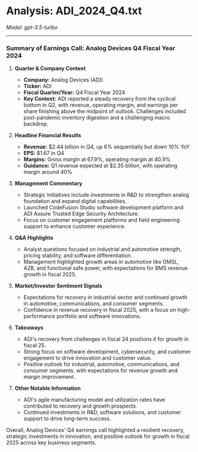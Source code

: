 # Analysis: ADI_2024_Q4.txt

*Model: gpt-3.5-turbo*

---

### Summary of Earnings Call: Analog Devices Q4 Fiscal Year 2024

1. **Quarter & Company Context**
   - **Company:** Analog Devices (ADI)
   - **Ticker:** ADI
   - **Fiscal Quarter/Year:** Q4 Fiscal Year 2024
   - **Key Context:** ADI reported a steady recovery from the cyclical bottom in Q2, with revenue, operating margin, and earnings per share finishing above the midpoint of outlook. Challenges included post-pandemic inventory digestion and a challenging macro backdrop.

2. **Headline Financial Results**
   - **Revenue:** $2.44 billion in Q4, up 6% sequentially but down 10% YoY
   - **EPS:** $1.67 in Q4
   - **Margins:** Gross margin at 67.9%, operating margin at 40.9%
   - **Guidance:** Q1 revenue expected at $2.35 billion, with operating margin around 40%

3. **Management Commentary**
   - Strategic initiatives include investments in R&D to strengthen analog foundation and expand digital capabilities.
   - Launched CodeFusion Studio software development platform and ADI Assure Trusted Edge Security Architecture.
   - Focus on customer engagement platforms and field engineering support to enhance customer experience.

4. **Q&A Highlights**
   - Analyst questions focused on industrial and automotive strength, pricing stability, and software differentiation.
   - Management highlighted growth areas in automotive like GMSL, A2B, and functional safe power, with expectations for BMS revenue growth in fiscal 2025.

5. **Market/Investor Sentiment Signals**
   - Expectations for recovery in industrial sector and continued growth in automotive, communications, and consumer segments.
   - Confidence in revenue recovery in fiscal 2025, with a focus on high-performance portfolio and software innovations.

6. **Takeaways**
   - ADI's recovery from challenges in fiscal 24 positions it for growth in fiscal 25.
   - Strong focus on software development, cybersecurity, and customer engagement to drive innovation and customer value.
   - Positive outlook for industrial, automotive, communications, and consumer segments, with expectations for revenue growth and margin improvement.

7. **Other Notable Information**
   - ADI's agile manufacturing model and utilization rates have contributed to recovery and growth prospects.
   - Continued investments in R&D, software solutions, and customer support to drive long-term success.

Overall, Analog Devices' Q4 earnings call highlighted a resilient recovery, strategic investments in innovation, and positive outlook for growth in fiscal 2025 across key business segments.